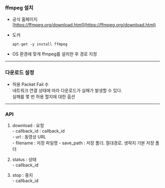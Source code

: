 ### ffmpeg 설치
  * 공식 홈페이지  
    [https://ffmpeg.org/download.html](https://ffmpeg.org/download.html)

  * 도커  
    ```
    apt-get -y install ffmpeg
    ```

  * OS 환경에 맞게 ffmpeg를 설치한 후 경로 지정

----

### 다운로드 설정
  * 허용 Packet Fail 수  
    네트워크 연결 상태에 따라 다운로드가 실패가 발생할 수 있다.  
    실패를 몇 번 허용 할지에 대한 옵션

----

### API
  1. download : 요청  
    - callback_id : callback_id  
    - url : 동영상 URL  
    - filename : 저장 파일명
    - save_path : 저장 폴더. 절대경로. 생략지 기본 저장 폴더  
  
  2. status : 상태  
    - callback_id  

  3. stop : 중지  
    - callback_id